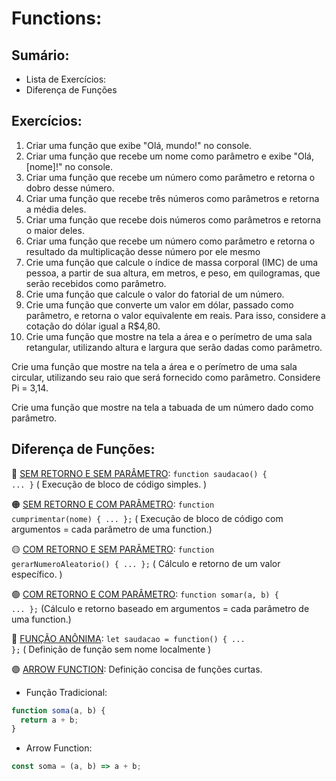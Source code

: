 # Functions:

## Sumário:

* Lista de Exercícios:
* Diferença de Funções

## Exercícios:

1) Criar uma função que exibe "Olá, mundo!" no console.
2) Criar uma função que recebe um nome como parâmetro e exibe "Olá, [nome]!" no console.
3) Criar uma função que recebe um número como parâmetro e retorna o dobro desse número.
4) Criar uma função que recebe três números como parâmetros e retorna a média deles.
5) Criar uma função que recebe dois números como parâmetros e retorna o maior deles.
6) Criar uma função que recebe um número como parâmetro e retorna o resultado da multiplicação desse número por ele mesmo
7) Crie uma função que calcule o índice de massa corporal (IMC) de uma pessoa, a partir de sua altura, em metros, e peso, em quilogramas, que serão recebidos como parâmetro.
8) Crie uma função que calcule o valor do fatorial de um número.
9) Crie uma função que converte um valor em dólar, passado como parâmetro, e retorna o valor equivalente em reais. Para isso, considere a cotação do dólar igual a R$4,80.
10) Crie uma função que mostre na tela a área e o perímetro de uma sala retangular, utilizando altura e largura que serão dadas como parâmetro.

Crie uma função que mostre na tela a área e o perímetro de uma sala circular, utilizando seu raio que será fornecido como parâmetro. Considere Pi = 3,14.

Crie uma função que mostre na tela a tabuada de um número dado como parâmetro.

## Diferença de Funções:

🔴 <u>SEM RETORNO E SEM PARÂMETRO</u>: <code>function saudacao() { ... }</code>	( Execução de bloco de código simples. )

🟠 <u>SEM RETORNO E COM PARÂMETRO</u>: <code>function cumprimentar(nome) { ... };</code>	( Execução de bloco de código com argumentos = cada parâmetro de uma function.)

🟡 <u>COM RETORNO E SEM PARÂMETRO</u>: <code>function gerarNumeroAleatorio() { ... };</code>	( Cálculo e retorno de um valor específico. )

🟢 <u>COM RETORNO E COM PARÂMETRO</u>: <code>function somar(a, b) { ... };</code>	(Cálculo e retorno baseado em argumentos = cada parâmetro de uma function.)

🔵 <u>FUNÇÃO ANÔNIMA</u>:	<code>let saudacao = function() { ... };</code>	( Definição de função sem nome localmente )

🟣 <u>ARROW FUNCTION</u>: Definição concisa de funções curtas.
* Função Tradicional:

```js
function soma(a, b) {
  return a + b;
}
```

* Arrow Function:
```js
const soma = (a, b) => a + b;
```
